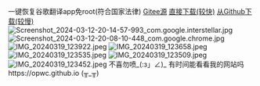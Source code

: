 一键恢复谷歌翻译app免root(符合国家法律)
<a href="https://gitee.com/bedlock/cn-google-translate">Gitee源</a>
<a href="https://fs-im-kefu.7moor-fs1.com/29397395/4d2c3f00-7d4c-11e5-af15-41bf63ae4ea0/1710284265564/%E8%B0%B7%E6%AD%8C%E7%BF%BB%E8%AF%91%E4%BF%AE%E5%A4%8D_1.7.apk">直接下载(较快)</a>
<a href="https://github.com/opwc/cn-google-translate/releases/download/translate/_1.7.apk">从Github下载(较慢)</a>
<img src="https://fs-im-kefu.7moor-fs1.com/29397395/4d2c3f00-7d4c-11e5-af15-41bf63ae4ea0/1710245717746/Screenshot_2024-03-12-20-14-57-993_com.google.interstellar.jpg" alt="Screenshot_2024-03-12-20-14-57-993_com.google.interstellar.jpg">
<img src="https://fs-im-kefu.7moor-fs1.com/29397395/4d2c3f00-7d4c-11e5-af15-41bf63ae4ea0/1710245509480/Screenshot_2024-03-12-20-08-10-448_com.google.chrome.jpg" alt="Screenshot_2024-03-12-20-08-10-448_com.google.chrome.jpg">
<img src="https://7up.pics/images/2024/03/19/IMG_20240319_123922.jpeg" alt="IMG_20240319_123922.jpeg" border="0">
<img src="https://7up.pics/images/2024/03/19/IMG_20240319_123658.jpeg" alt="IMG_20240319_123658.jpeg" border="0">
<img src="https://7up.pics/images/2024/03/19/IMG_20240319_123535.jpeg" alt="IMG_20240319_123535.jpeg" border="0">
<img src="https://7up.pics/images/2024/03/19/IMG_20240319_123509.jpeg" alt="IMG_20240319_123509.jpeg" border="0">
<img src="https://7up.pics/images/2024/03/19/IMG_20240319_123452.jpeg" alt="IMG_20240319_123452.jpeg" border="0">
不喜勿喷_(:з」∠)_
有时间能看看我的网站吗https://opwc.github.io
(╥_╥)
